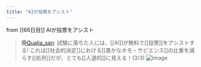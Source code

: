 ```yaml
---
title: "AIが投票をアシスト"
---
```


from [[66日目]]
AIが投票をアシスト
> [@Qualia_san](https://twitter.com/Qualia_san/status/1615330375374635008?s=20&t=HX14uum-tufDJhpljv6Jkw): 試験に落ちた人には、[[AI]]が無料で[[投票]]をアシストする! これは[[社会的決定]]における[[愚かなホモ・サピエンス]]の比重を減らす[[処刑]]だが、とても[[人道的]]に見える！(3/3)
> ![image](https://pbs.twimg.com/media/FmrOIppakAE5s-Z.png)

